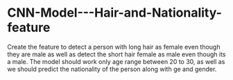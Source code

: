 # CNN-Model---Hair-and-Nationality-feature
Create the feature to detect a person with long hair as female even though they are male as well as detect the short hair female as male even though its a male. The model should work only age range between 20 to 30, as well as we should predict the nationality of the person along with ge and gender.
